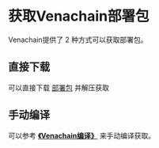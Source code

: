 # 获取Venachain部署包

Venachain提供了 2 种方式可以获取部署包。

## 直接下载

可以直接下载 [部署包](https://github.com/Venachain/Venachain/tags) 并解压获取

## 手动编译

可以参考 [**《Venachain编译》**](../6_深入使用指南/Venachain编译.md) 来手动编译获取。